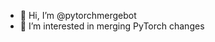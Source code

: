 - 👋 Hi, I’m @pytorchmergebot
- 👀 I’m interested in merging PyTorch changes

<!---
pytorchmergebot/pytorchmergebot is a ✨ special ✨ repository because its `README.md` (this file) appears on your GitHub profile.
You can click the Preview link to take a look at your changes.
--->
